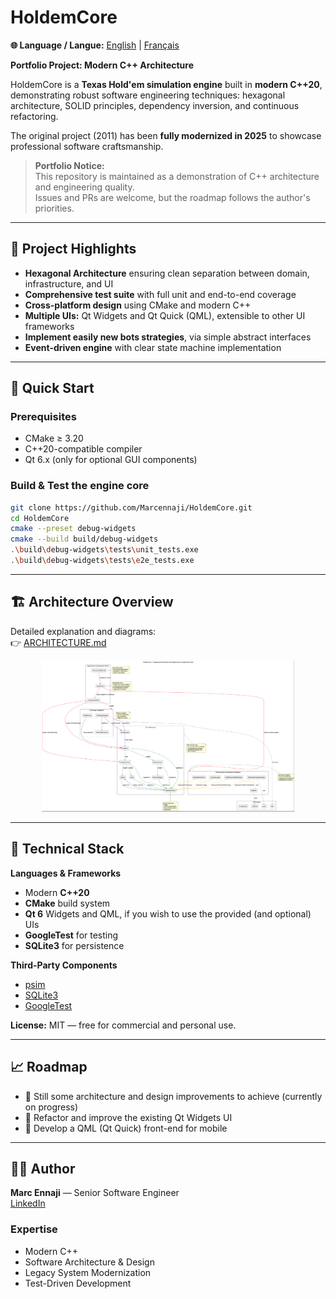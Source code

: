 # HoldemCore

**🌐 Language / Langue:** [English](README.md) | [Français](README_fr.md)

**Portfolio Project: Modern C++ Architecture**

HoldemCore is a **Texas Hold'em simulation engine** built in **modern C++20**, demonstrating robust software engineering techniques:
hexagonal architecture, SOLID principles, dependency inversion, and continuous refactoring.

The original project (2011) has been **fully modernized in 2025** to showcase professional software craftsmanship.

> **Portfolio Notice:**  
> This repository is maintained as a demonstration of C++ architecture and engineering quality.  
> Issues and PRs are welcome, but the roadmap follows the author's priorities.

---

## 🎯 Project Highlights

- **Hexagonal Architecture** ensuring clean separation between domain, infrastructure, and UI
- **Comprehensive test suite** with full unit and end-to-end coverage
- **Cross-platform design** using CMake and modern C++
- **Multiple UIs:** Qt Widgets and Qt Quick (QML), extensible to other UI frameworks
- **Implement easily new bots strategies**, via simple abstract interfaces
- **Event-driven engine** with clear state machine implementation

---

## 🚀 Quick Start

### Prerequisites
- CMake ≥ 3.20
- C++20-compatible compiler
- Qt 6.x (only for optional GUI components)

### Build & Test the engine core
```bash
git clone https://github.com/Marcennaji/HoldemCore.git
cd HoldemCore
cmake --preset debug-widgets
cmake --build build/debug-widgets
.\build\debug-widgets\tests\unit_tests.exe
.\build\debug-widgets\tests\e2e_tests.exe
```

---

## 🏗️ Architecture Overview

Detailed explanation and diagrams:  
👉 [ARCHITECTURE.md](doc/ARCHITECTURE.md)

<p align="center">
  <img src="doc/architecture.png" alt="Hexagonal Architecture Diagram" width="80%">
</p>

---

## 🧰 Technical Stack

**Languages & Frameworks**
- Modern **C++20**
- **CMake** build system
- **Qt 6** Widgets and QML, if you wish to use the provided (and optional) UIs
- **GoogleTest** for testing
- **SQLite3** for persistence

**Third-Party Components**
- [psim](https://github.com/christophschmalhofer/poker/tree/master/XPokerEval/XPokerEval.PokerSim)
- [SQLite3](https://www.sqlite.org/)
- [GoogleTest](https://github.com/google/googletest)

**License:** MIT — free for commercial and personal use.

---

## 📈 Roadmap

- 🧩 Still some architecture and design improvements to achieve (currently on progress) 
- 🎨 Refactor and improve the existing Qt Widgets UI
- 🧠 Develop a QML (Qt Quick) front-end for mobile

---

## 👨‍💻 Author

**Marc Ennaji** — Senior Software Engineer  
[LinkedIn](https://www.linkedin.com/in/marcennaji/)

### Expertise
- Modern C++
- Software Architecture & Design
- Legacy System Modernization
- Test-Driven Development


